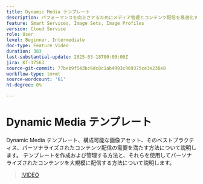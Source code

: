 ```yaml
---
title: Dynamic Media テンプレート
description: パフォーマンスを向上させるためにメディア管理とコンテンツ配信を最適化する Dynamic Media テンプレートとベストプラクティスについて説明します。
feature: Smart Services, Image Sets, Image Profiles
version: Cloud Service
role: User
level: Beginner, Intermediate
doc-type: Feature Video
duration: 383
last-substantial-update: 2025-03-18T00:00:00Z
jira: KT-17563
source-git-commit: 77beb9f543bc6dc8c1ab4993c969375ce3e238e8
workflow-type: tm+mt
source-wordcount: '61'
ht-degree: 0%

---
```



# Dynamic Media テンプレート

Dynamic Media テンプレート、構成可能な画像アセット、そのベストプラクティス、パーソナライズされたコンテンツ配信の需要を満たす方法について説明します。 テンプレートを作成および管理する方法と、それらを使用してパーソナライズされたコンテンツを大規模に配信する方法について説明します。

>[!VIDEO](https://video.tv.adobe.com/v/3451727/?learn=on&enablevpops)
